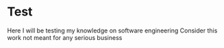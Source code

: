 # Test
Here I will be testing my knowledge on software engineering
Consider this work not meant for any serious business

